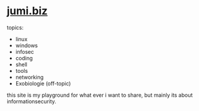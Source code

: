 # [jumi.biz](https://xuser123.github.io/jumi.biz)
topics:
- linux
- windows
- infosec
- coding
- shell
- tools
- networking
- Exobiologie (off-topic)

this site is my playground for what ever i want to share, but mainly its about informationsecurity.

